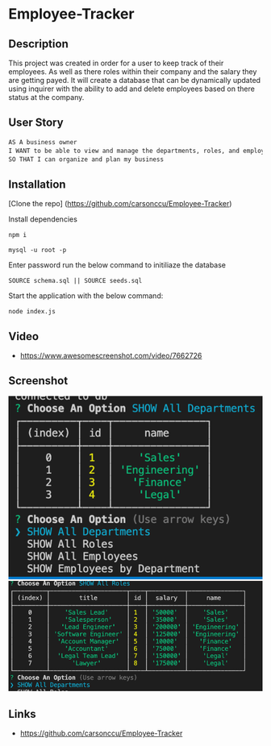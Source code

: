 # Employee-Tracker

## Description
This project was created in order for a user to keep track of their employees. As well as there roles within their company and the salary they are getting payed. It will create a database that can be dynamically updated using inquirer with the ability to add and delete employees based on there status at the company.

## User Story
```md
AS A business owner
I WANT to be able to view and manage the departments, roles, and employees in my company
SO THAT I can organize and plan my business
```

## Installation

[Clone the repo] (https://github.com/carsonccu/Employee-Tracker)

Install dependencies
```
npm i
```
```
mysql -u root -p
```
Enter password run the below command to initiliaze the database
```
SOURCE schema.sql || SOURCE seeds.sql
```
Start the application with the below command:
```
node index.js
```
## Video
* https://www.awesomescreenshot.com/video/7662726

## Screenshot
![Screenshot of departments](assets/departments.png)
![Screenshot of roles](assets/roles.png)

## Links
* https://github.com/carsonccu/Employee-Tracker